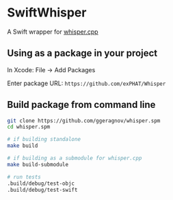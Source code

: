 # SwiftWhisper

A Swift wrapper for [whisper.cpp](https://github.com/ggerganov/whisper.cpp)

## Using as a package in your project

In Xcode: File -> Add Packages

Enter package URL: `https://github.com/exPHAT/Whisper`

## Build package from command line

```bash
git clone https://github.com/ggeragnov/whisper.spm
cd whisper.spm

# if building standalone
make build

# if building as a submodule for whisper.cpp
make build-submodule

# run tests
.build/debug/test-objc
.build/debug/test-swift
```
